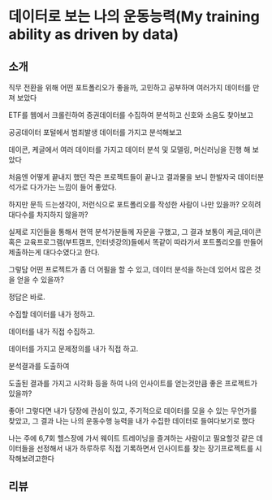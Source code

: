 #  데이터로 보는 나의 운동능력(My training ability as driven by data)

## 소개

직무 전환을 위해 어떤 포트폴리오가 좋을까, 고민하고 공부하며 여러가지 데이터를 만져 보았다

ETF를 웹에서 크롤린하여 증권데이터를 수집하여 분석하고 신호와 소음도 찾아보고

공공데이터 포털에서 범죄발생 데이터를 가지고 분석해보고

데이콘, 케글에서 여러 데이터를 가지고 데이터 분석 및 모델링, 머신러닝을 진행 해 보았다

 

처음엔 어떻게 끝내지 했던 작은 프로젝트들이 끝나고 결과물을 보니 한발자국 데이터분석가로 다가가는 느낌이 들어 좋았다.

하지만 문득 드는생각이, 저런식으로 포트폴리오를 작성한 사람이 나만 있을까? 오히려 대다수를 차지하지 않을까?

실제로 지인들을 통해서 현역 분석가분들께 자문을 구했고, 그 결과 보통이 케글,데이콘 혹은 교육프로그램(부트캠프, 인터넷강의)들에서 똑같이 따라가서 포트폴리오를 만들어 제출하는게 대다수였다고 한다.

 

그렇담 어떤 프로젝트가 좀 더 어필을 할 수 있고, 데이터 분석을 하는데 있어서 많은 것을 얻을 수 있을까?

 

정답은 바로.

수집할 데이터를 내가 정하고.

데이터를 내가 직접 수집하고.

데이터를 가지고 문제정의를 내가 직접 하고.

분석결과를 도출하여

도출된 결과를 가지고 시각화 등을 하여 나의 인사이트를 얻는것만큼 좋은 프로젝트가 있을까?

 

좋아! 그렇다면 내가 당장에 관심이 있고, 주기적으로 데이터를 모을 수 있는 무언가를 찾았고, 그 결과 나는 나의 운동수행 능력을 내가 수집한 데이터로 들여다보기로 했다

 

나는 주에 6,7회 헬스장에 가서 웨이트 트레이닝을 즐겨하는 사람이고 필요할것 같은 데이터들을 선정해서 내가 하루하루 직접 기록하면서 인사이트를 찾는 장기프로젝트를 시작해보려고한다


  ## 리뷰
